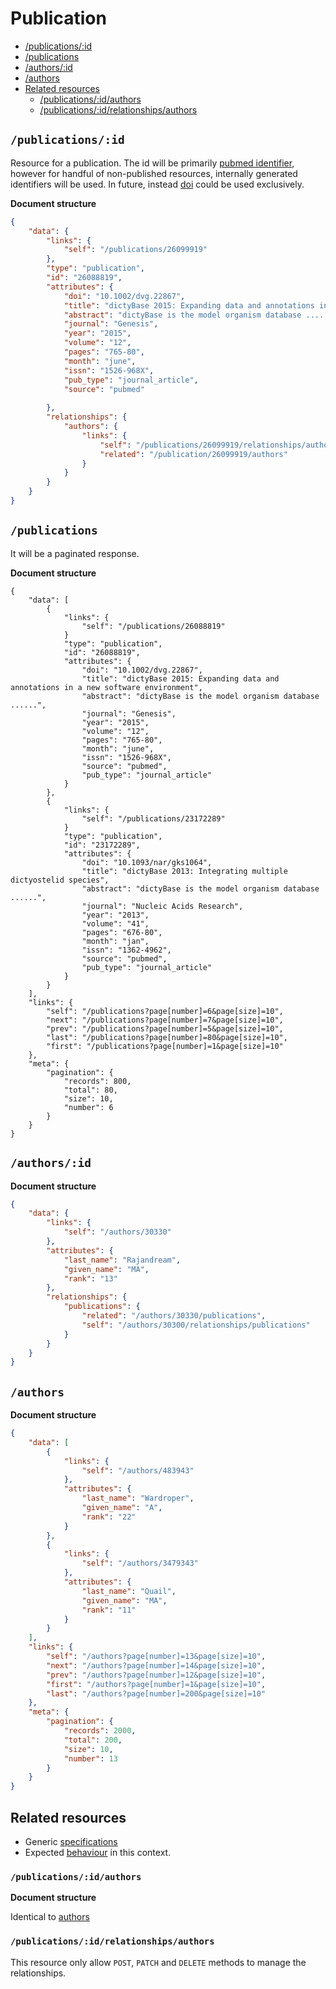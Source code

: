 # Publication

* [/publications/:id ](#publicationid)
* [/publications ](#publications)
* [/authors/:id ](#authorsid)
* [/authors ](#authors)
* [Related resources](#related-resources)
    * [/publications/:id/authors ](#publicationsidauthors)
    * [/publications/:id/relationships/authors ](#publicationsidrelationshipsauthors)


## `/publications/:id`
Resource for a publication. The id will be primarily [pubmed
identifier](https://en.wikipedia.org/wiki/PubMed#PubMed_identifier), however
for handful of non-published resources, internally generated identifiers will
be used. In future, instead
[doi](https://en.wikipedia.org/wiki/Digital_object_identifier) could be used
exclusively.

**Document structure**

```json
{
    "data": {
        "links": {
            "self": "/publications/26099919"
        },
        "type": "publication",
        "id": "26088819",
        "attributes": {
            "doi": "10.1002/dvg.22867",
            "title": "dictyBase 2015: Expanding data and annotations in a new software environment",
            "abstract": "dictyBase is the model organism database ......",
            "journal": "Genesis",
            "year": "2015",
            "volume": "12",
            "pages": "765-80",
            "month": "june",
            "issn": "1526-968X",
            "pub_type": "journal_article",
            "source": "pubmed"
            
        },
        "relationships": {
            "authors": {
                "links": {
                    "self": "/publications/26099919/relationships/authors",
                    "related": "/publication/26099919/authors"
                }
            }
        }
    }
}
```

## `/publications`
It will be a paginated response.

**Document structure**

```
{
    "data": [
        {
            "links": {
                "self": "/publications/26088819"
            }
            "type": "publication",
            "id": "26088819",
            "attributes": {
                "doi": "10.1002/dvg.22867",
                "title": "dictyBase 2015: Expanding data and annotations in a new software environment",
                "abstract": "dictyBase is the model organism database ......",
                "journal": "Genesis",
                "year": "2015",
                "volume": "12",
                "pages": "765-80",
                "month": "june",
                "issn": "1526-968X",
                "source": "pubmed",
                "pub_type": "journal_article"
            }
        }, 
        {
            "links": {
                "self": "/publications/23172289"
            }
            "type": "publication",
            "id": "23172289",
            "attributes": {
                "doi": "10.1093/nar/gks1064",
                "title": "dictyBase 2013: Integrating multiple dictyostelid species",
                "abstract": "dictyBase is the model organism database ......",
                "journal": "Nucleic Acids Research",
                "year": "2013",
                "volume": "41",
                "pages": "676-80",
                "month": "jan",
                "issn": "1362-4962",
                "source": "pubmed",
                "pub_type": "journal_article"
            }
        }
    ],
    "links": {
        "self": "/publications?page[number]=6&page[size]=10",
        "next": "/publications?page[number]=7&page[size]=10",
        "prev": "/publications?page[number]=5&page[size]=10",
        "last": "/publications?page[number]=80&page[size]=10",
        "first": "/publications?page[number]=1&page[size]=10"
    },
    "meta": {
        "pagination": {
            "records": 800,
            "total": 80,
            "size": 10,
            "number": 6
        }
    }
}

```

## `/authors/:id`

**Document structure**

```json
{
    "data": {
        "links": {
            "self": "/authors/30330"
        },
        "attributes": {
            "last_name": "Rajandream",
            "given_name": "MA",
            "rank": "13"
        },
        "relationships": {
            "publications": {
                "related": "/authors/30330/publications",
                "self": "/authors/30300/relationships/publications"
            }
        }
    }
}
```

## `/authors`

**Document structure**

```json
{
    "data": [
        {
            "links": {
                "self": "/authors/483943"
            },
            "attributes": {
                "last_name": "Wardroper",
                "given_name": "A",
                "rank": "22"
            }
        },
        {
            "links": {
                "self": "/authors/3479343"
            },
            "attributes": {
                "last_name": "Quail",
                "given_name": "MA",
                "rank": "11"
            }
        }
    ],
    "links": {
        "self": "/authors?page[number]=13&page[size]=10",
        "next": "/authors?page[number]=14&page[size]=10",
        "prev": "/authors?page[number]=12&page[size]=10",
        "first": "/authors?page[number]=1&page[size]=10",
        "last": "/authors?page[number]=200&page[size]=10"
    },
    "meta": {
        "pagination": {
            "records": 2000,
            "total": 200,
            "size": 10,
            "number": 13
        }
    }
}

```

## Related resources
* Generic [specifications](http://jsonapi.org/format/#crud-updating-relationships)
* Expected [behaviour](/Webservice-specs.md#self-related-and-http-methods) in this context.

### `/publications/:id/authors` 

**Document structure**

Identical to [authors](/webservice-specifications/publication.md#authors)

### `/publications/:id/relationships/authors`

This resource only allow `POST`, `PATCH` and `DELETE` methods to manage the relationships.

